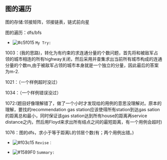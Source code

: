 ## 图的遍历

图的存储:邻接矩阵，邻接链表，链式前向星

图的遍历：dfs/bfs

- ![#c5f015](https://placehold.it/15/c5f015/000000?text=+) `My Try:` 

1003：(我的思路)，转化为有约束的求连通分量的个数问题，首先将和被敌军占领的城市相连的所有highway关闭，然后采用并查集求出当前所有城市构成的连通分量的个数m,由于被敌军占领的城市本身就是一个独立的分量，因此最后的答案为m-2.

1021：（一个样例超时没过）

1034：（一个样例错误没过）

1072:(题目好像理解错了，做了一个小时才发现给的用例的意思没理解对。原本的理解，要找的recommendation gas station应该使得所有station到达gas sation的距离总和最小，同时保证该gas station达到所有house的距离再service distance之内，然后用Floyd来求出所有结点之间的最短距离，有一个用例会超时)

1076：图的dfs，求小于等于距离L的邻居个数(有；两个用例出错。)

- ![#f03c15](https://placehold.it/15/f03c15/000000?text=+) `Revise：` 

- ![#1589F0](https://placehold.it/15/1589F0/000000?text=+) `Summary:` 
